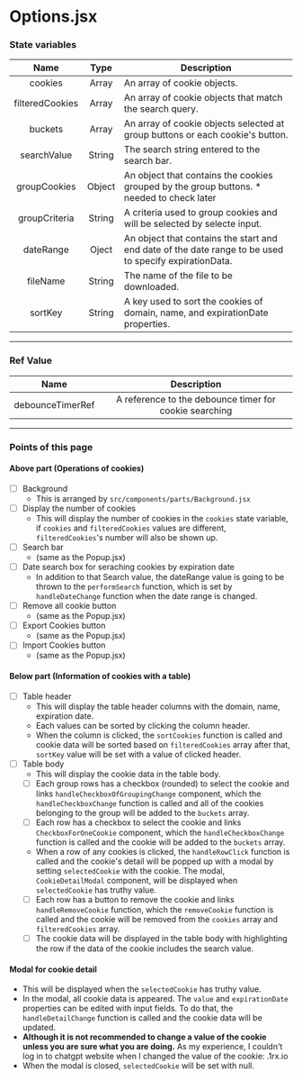 # Options.jsx

### State variables
|      Name       |  Type   | Description                                                                                            |
|:---------------:|:-------:|--------------------------------------------------------------------------------------------------------|
|     cookies     |  Array  | An array of cookie objects.                                                                            |
| filteredCookies |  Array  | An array of cookie objects that match the search query.                                                |
|     buckets     |  Array  | An array of cookie objects selected at group buttons or each cookie's button.                          |
|   searchValue   | String  | The search string entered to the search bar.                                                           |
|  groupCookies   | Object  | An object that contains the cookies grouped by the group buttons. * needed to check later              |
|  groupCriteria  | String | A criteria used to group cookies and will be selected by selecte input.                                |
|    dateRange    | Oject  | An object that contains the start and end date of the date range to be used to specify expirationData. |
| fileName | String  | The name of the file to be downloaded.                                                                 |
| sortKey | String | A key used to sort the cookies of domain, name, and expirationDate properties.                         |

---

### Ref Value
| Name |                      Description                       |
| :---: |:------------------------------------------------------:|
| debounceTimerRef | A reference to the debounce timer for cookie searching |

---

### Points of this page
#### Above part (Operations of cookies)
- [ ] Background
    - This is arranged by `src/components/parts/Background.jsx`
- [ ] Display the number of cookies
  - This will display the number of cookies in the `cookies` state variable, if `cookies` and `filteredCookies` values are different, `filteredCookies`'s number will also be shown up.
- [ ] Search bar
  - (same as the Popup.jsx)
- [ ] Date search box for seraching cookies by expiration date
  - In addition to that Search value, the dateRange value is going to be thrown to the `performSearch` function, which is set by `handleDateChange` function when the date range is changed.
- [ ] Remove all cookie button
    - (same as the Popup.jsx)
- [ ] Export Cookies button
    - (same as the Popup.jsx)
- [ ] Import Cookies button
    - (same as the Popup.jsx)

#### Below part (Information of cookies with a table)
- [ ] Table header
  - This will display the table header columns with the domain, name, expiration date.
  - Each values can be sorted by clicking the column header.
  - When the column is clicked, the `sortCookies` function is called and cookie data will be sorted based on `filteredCookies` array after that, `sortKey` value will be set with a value of clicked header.
- [ ] Table body
  - This will display the cookie data in the table body.
  - [ ] Each group rows has a checkbox (rounded) to select the cookie and links `handleCheckboxOfGroupingChange` component, which the `handleCheckboxChange` function is called and all of the cookies belonging to the group will be added to the `buckets` array.
  - [ ] Each row has a checkbox to select the cookie and links `CheckboxForOneCookie` component, which the `handleCheckboxChange` function is called and the cookie will be added to the `buckets` array.
  - When a row of any cookies is clicked, the `handleRowClick` function is called and the cookie's detail will be popped up with a modal by setting `selectedCookie` with the cookie. The modal, `CookieDetailModal` component, will be displayed when `selectedCookie` has truthy value.
  - [ ] Each row has a button to remove the cookie and links `handleRemoveCookie` function, which the `removeCookie` function is called and the cookie will be removed from the `cookies` array and `filteredCookies` array.
  - [ ] The cookie data will be displayed in the table body with highlighting the row if the data of the cookie includes the search value.

#### Modal for cookie detail
- This will be displayed when the `selectedCookie` has truthy value.
- In the modal, all cookie data is appeared. The `value` and `expirationDate` properties can be edited with input fields. To do that, the `handleDetailChange` function is called and the cookie data will be updated.
- **Although it is not recommended to change a value of the cookie unless you are sure what you are doing.** As my experience, I couldn't log in to chatgpt website when I changed the value of the cookie: .1rx.io
- When the modal is closed, `selectedCookie` will be set with null.



